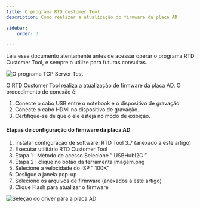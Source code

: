 ```yaml
---
title: O programa RTD Customer Tool
description: Como realizar a atualização do firmware da placa AD

sidebar:
    order: 3
 
---
```


[comment]: <> (Documentação online para o aplicativo Interface de Comando Eletromidia)
[comment]: <> (Criado por Alexandre de Abreu - alexandre.abreu@eletromidia.com.br)
[comment]: <> (Data : 17/06/2024)

Leia esse documento atentamente antes de acessar operar o programa RTD Customer Tool, e sempre o utilize para futuras consultas.


![O programa TCP Server Test](https://i.imgur.com/cbcLzR6.jpeg)
 
O RTD Customer Tool realiza a atualização de firmware da placa AD. O procedimento de conexão é:

1. Conecte o cabo USB entre o notebook e o dispositivo de gravação.
2. Conecte o cabo HDMI no dispositivo de gravação.
3. Certifique-se de que o ele esteja no modo de exibição.

#### Etapas de configuração do firmware da placa AD

1. Instalar configuração de software: RTD Tool 3.7 (anexado a este artigo)
2. Executar utilitário RTD Customer Tool
3. Etapa 1 : Método de acesso Selecione ” USBHubI2C ”
4. Etapa 2 : clique no botão da ferramenta imagem.png
5. Selecione  a velocidade do ISP ” 100K”
6. Desligue a janela pop-up
7. Selecione os arquivos de firmware (anexados a este artigo)
8. Clique Flash para atualizar o firmware

![Seleção do driver para a placa AD](https://i.imgur.com/Ovoaizd.jpeg)